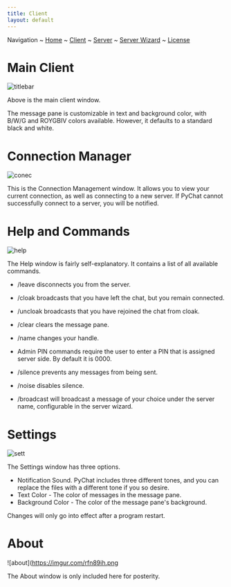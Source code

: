 ```yaml
---
title: Client
layout: default
---
```

Navigation ~ [Home](README.md) ~ [Client](CLIENT.md) ~ [Server](SERVER.md) ~ [Server Wizard](WIZARD.md) ~ [License](CREDITS.md)

# Main Client
![titlebar](https://imgur.com/6md8I57.png)

Above is the main client window.

The message pane is customizable in text and background color, with B/W/G and ROYGBIV colors available. However, it defaults to a standard black and white.

# Connection Manager
![conec](https://imgur.com/F98chbp.png)

This is the Connection Management window. It allows you to view your current connection, as well as connecting to a new server. If PyChat cannot successfully connect to a server, you will be notified.

# Help and Commands
![help](https://imgur.com/2T9ZrkQ.png)

The Help window is fairly self-explanatory. It contains a list of all available commands.

- /leave disconnects you from the server.
- /cloak broadcasts that you have left the chat, but you remain connected.
- /uncloak broadcasts that you have rejoined the chat from cloak.
- /clear clears the message pane.
- /name changes your handle.

- Admin PIN commands require the user to enter a PIN that is assigned server side. By default it is 0000.

- /silence prevents any messages from being sent.
- /noise disables silence.
- /broadcast will broadcast a message of your choice under the server name, configurable in the server wizard.

# Settings
![sett](https://imgur.com/rnrqZuh.png)

The Settings window has three options.

- Notification Sound. PyChat includes three different tones, and you can replace the files with a different tone if you so desire.
- Text Color - The color of messages in the message pane.
- Background Color - The color of the message pane's background.

Changes will only go into effect after a program restart.

# About
![about](https://imgur.com/rfn89ih.png

  The About window is only included here for posterity.
